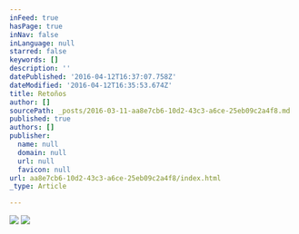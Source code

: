 ```yaml
---
inFeed: true
hasPage: true
inNav: false
inLanguage: null
starred: false
keywords: []
description: ''
datePublished: '2016-04-12T16:37:07.758Z'
dateModified: '2016-04-12T16:35:53.674Z'
title: Retoños
author: []
sourcePath: _posts/2016-03-11-aa8e7cb6-10d2-43c3-a6ce-25eb09c2a4f8.md
published: true
authors: []
publisher:
  name: null
  domain: null
  url: null
  favicon: null
url: aa8e7cb6-10d2-43c3-a6ce-25eb09c2a4f8/index.html
_type: Article

---
```

![](https://s3-us-west-2.amazonaws.com/the-grid-img/p/5c708c6fe056d522d9c0efe403ddcd4c725fed98.jpg)
![](https://s3-us-west-2.amazonaws.com/the-grid-img/p/36a7a725f320748959a53dc1fa737b3eec782eed.jpg)